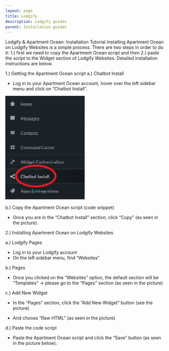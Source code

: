 ```yaml
---
layout: page
title: Lodgify
description: Lodgify guides 
parent: Installation guides
---
```


Lodgify & Apartment Ocean: Installation Tutorial
Installing Apartment Ocean on Lodgify Websites is a simple process. There are two steps in order to do it: 1.) first we need to copy the Apartment Ocean script and then 2.) paste the script to the Widget section of Lodgify Websites. Detailed installation instructions are below.

1.) Getting the Apartment Ocean script
a.) Chatbot Install
-	Log in to your Apartment Ocean account, hover over the left sidebar menu and click on “Chatbot Install”. 

<img src="/assets/images/lg1.png" width="250px">

b.) Copy the Apartment Ocean script (code snippet)
-	Once you are in the “Chatbot Install” section, click “Copy” (as seen in the picture). 

2.) Installing Apartment Ocean on Lodgify Websites


a.) Lodgify Pages
-	Log in to your Lodgify account
-	On the left sidebar menu, find “Websites”

 




b.) Pages
-	Once you clicked on the “Websites” option, the default section will be “Templates” -> please go to the “Pages” section (as seen in the picture)

 


c.) Add New Widget
-	In the “Pages” section, click the “Add New Widget” button (see the picture).

 


-	And choose “Raw HTML” (as seen in the picture)

 
d.) Paste the code script
- Paste the Apartment Ocean script and click the “Save” button (as seen in the picture below).
 

